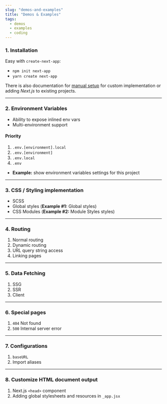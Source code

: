 ```yaml
---
slug: "demos-and-examples"
title: "Demos & Examples"
tags:
  - demos
  - examples
  - coding
---
```


### 1. Installation

Easy with `create-next-app`:

- `npm init next-app`
- `yarn create next-app`

There is also documentation for [manual setup](https://nextjs.org/docs/getting-started#manual-setup) for custom implementation or adding _Next.js_ to existing projects.

---

### 2. Environment Variables

- Ability to expose <span class="topic">inlined</span> env vars
- Multi-environment support

#### Priority

1. `.env.[environment].local`
2. `.env.[environment]`
3. `.env.local`
4. `.env`

- **Example:** show environment variables settings for this project

---

### 3. CSS / Styling implementation

- <span class="topic">SCSS</span>
- <span class="topic">Global styles</span> (**Example #1:** Global styles)
- <span class="topic">CSS Modules</span> (**Example #2:** Module Styles styles)

---

### 4. Routing

1. Normal routing
2. Dynamic routing
3. URL query string access
4. Linking pages

---

### 5. Data Fetching

1. SSG
2. SSR
3. Client

---

### 6. Special pages

1. `404` Not found
2. `500` Internal server error

---

### 7. Configurations

1. `baseURL`
2. Import aliases

---

### 8. Customize HTML document output

1. Next.js `<head>` component
2. Adding global stylesheets and resources in `_app.jsx`
